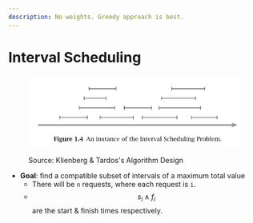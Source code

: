 ```yaml
---
description: No weights. Greedy approach is best.
---
```


# Interval Scheduling

<figure><img src="../../../../.gitbook/assets/image (5) (1) (1) (1) (1) (1) (1) (1) (1).png" alt=""><figcaption><p>Source: Klienberg &#x26; Tardos's Algorithm Design</p></figcaption></figure>

* **Goal**: find a compatible subset of intervals of a maximum total value
  * There will be `n` requests, where each request is `i`.&#x20;
  * $$s_i \land f_i$$ are the start & finish times respectively.

